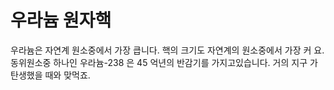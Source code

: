 # 우라늄 원자핵

우라늄은 자연계 원소중에서 가장 큽니다. 핵의 크기도 자연계의 원소중에서 가장 커
요. 동위원소중 하나인 우라늄-238 은 45 억년의 반감기를 가지고있습니다. 거의 지구
가 탄생했을 때와 맞먹죠.
